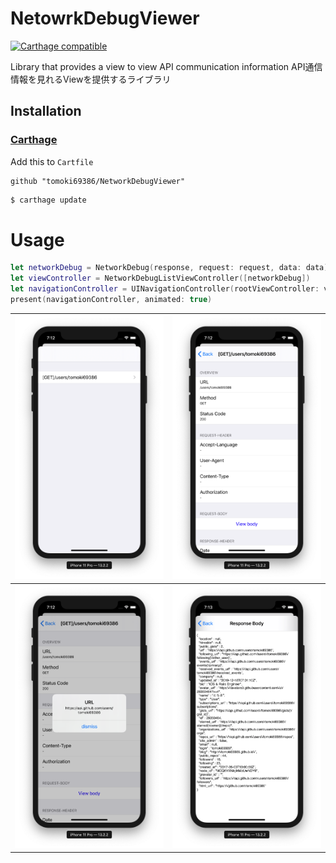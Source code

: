 # NetowrkDebugViewer

[![Carthage compatible](https://img.shields.io/badge/Carthage-compatible-4BC51D.svg?style=flat)](https://github.com/Carthage/Carthage)

Library that provides a view to view API communication information
API通信情報を見れるViewを提供するライブラリ

## Installation


### [Carthage](https://github.com/Carthage/Carthage)

Add this to `Cartfile`

```
github "tomoki69386/NetworkDebugViewer"
```

```bash
$ carthage update
```

# Usage

```swift
let networkDebug = NetworkDebug(response, request: request, data: data)
let viewController = NetworkDebugListViewController([networkDebug])
let navigationController = UINavigationController(rootViewController: viewController)
present(navigationController, animated: true)
```

| <img src='./Assets/image1.png' width='320'/> | <img src='./Assets/image2.png' width='320'/> |
| :------------------------------------------: | :------------------------------------------: |
| <img src='./Assets/image3.png' width='320'/> | <img src='./Assets/image4.png' width='320'/> |
